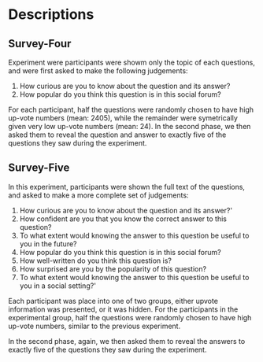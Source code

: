 # Descriptions

## Survey-Four
Experiment were participants were showm only the topic of each questions, and were first asked to make the following judgements:

1. How curious are you to know about the question and its answer?
2. How popular do you think this question is in this social forum?

For each participant, half the questions were randomly chosen to have high up-vote numbers (mean: 2405), while the remainder were symetrically given very low up-vote numbers (mean: 24). In the second phase, we then asked them to reveal the question and answer to exactly five of the questions they saw during the experiment.

## Survey-Five
In this experiment, participants were shown the full text of the questions, and asked to make a more complete set of judgements:

1. How curious are you to know about the question and its answer?'
2. How confident are you that you know the correct answer to this question?
3. To what extent would knowing the answer to this question be useful to you in the future?
4. How popular do you think this question is in this social forum?
5. How well-written do you think this question is?
6. How surprised are you by the popularity of this question?
7. To what extent would knowing the answer to this question be useful to you in a social setting?'

Each participant was place into one of two groups, either upvote information was presented, or it was hidden. For the participants in the experimental group, half the questions were randomly chosen to have high up-vote numbers, similar to the previous experiment.

In the second phase, again, we then asked them to reveal the answers to exactly five of the questions they saw during the experiment.